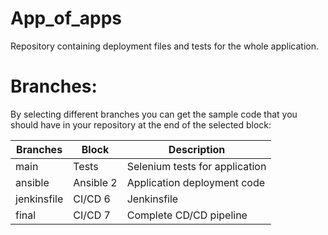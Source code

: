 # App_of_apps

Repository containing deployment files and tests for the whole application.


# Branches:
By selecting different branches you can get the sample code that you should have in your repository at the end of the selected block:

|Branches  | Block  | Description  | 
|---|---|---|
| main | Tests | Selenium tests for application |
| ansible | Ansible 2 | Application deployment code |
| jenkinsfile | CI/CD 6  | Jenkinsfile |
| final | CI/CD 7 | Complete CD/CD pipeline |
